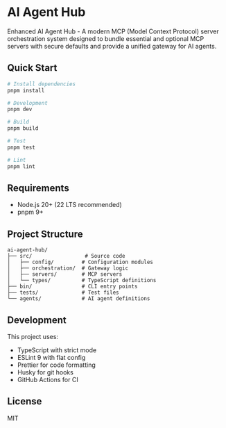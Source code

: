 # AI Agent Hub

Enhanced AI Agent Hub - A modern MCP (Model Context Protocol) server orchestration system designed to bundle essential and optional MCP servers with secure defaults and provide a unified gateway for AI agents.

## Quick Start

```bash
# Install dependencies
pnpm install

# Development
pnpm dev

# Build
pnpm build

# Test
pnpm test

# Lint
pnpm lint
```

## Requirements

- Node.js 20+ (22 LTS recommended)
- pnpm 9+

## Project Structure

```
ai-agent-hub/
├── src/                 # Source code
│   ├── config/         # Configuration modules
│   ├── orchestration/  # Gateway logic
│   ├── servers/        # MCP servers
│   └── types/          # TypeScript definitions
├── bin/                # CLI entry points
├── tests/              # Test files
└── agents/             # AI agent definitions
```

## Development

This project uses:
- TypeScript with strict mode
- ESLint 9 with flat config
- Prettier for code formatting
- Husky for git hooks
- GitHub Actions for CI

## License

MIT